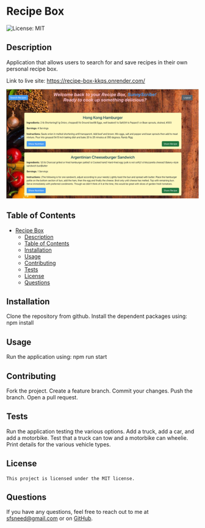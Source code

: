 # Recipe Box

![License: MIT](https://img.shields.io/badge/License-MIT-yellow.svg)

## Description

Application that allows users to search for and save recipes in their own personal recipe box.

Link to live site: https://recipe-box-kkqs.onrender.com/

![App Screenshot](/client/src/assets/screenshot.png)

## Table of Contents

- [Recipe Box](#recipe-box)
  - [Description](#description)
  - [Table of Contents](#table-of-contents)
  - [Installation](#installation)
  - [Usage](#usage)
  - [Contributing](#contributing)
  - [Tests](#tests)
  - [License](#license)
  - [Questions](#questions)

## Installation

Clone the repository from github. Install the dependent packages using: npm install

## Usage

Run the application using: npm run start<br>

## Contributing

Fork the project. Create a feature branch. Commit your changes. Push the branch. Open a pull request.

## Tests

Run the application testing the various options. Add a truck, add a car, and add a motorbike. Test that a truck can tow and a motorbike can wheelie. Print details for the various vehicle types.

## License

    This project is licensed under the MIT license.

## Questions

If you have any questions, feel free to reach out to me at [sfsneed@gmail.com](mailto:sfsneed@gmail.com) or on [GitHub](https://github.com/sfsneed70).

